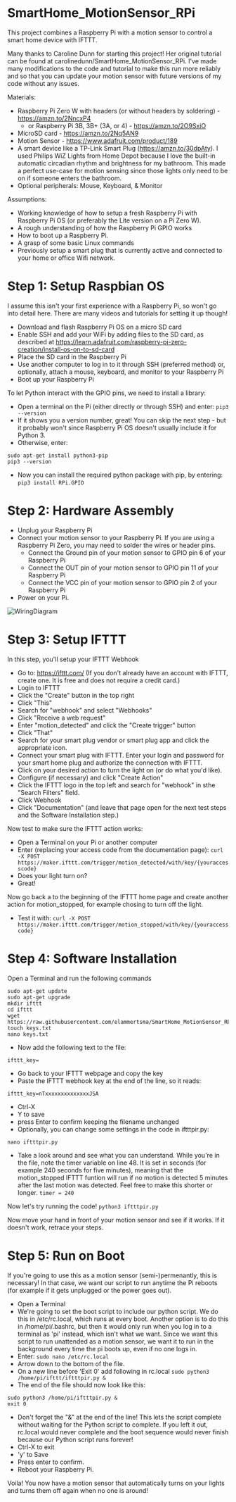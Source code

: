 # SmartHome_MotionSensor_RPi
This project combines a Raspberry Pi with a motion sensor to control a smart home device with IFTTT.

Many thanks to Caroline Dunn for starting this project! Her original tutorial can be found at carolinedunn/SmartHome_MotionSensor_RPi. I've made many modifications to the code and tutorial to make this run more reliably and so that you can update your motion sensor with future versions of my code without any issues.

Materials:
- Raspberry Pi Zero W with headers (or without headers by soldering) - https://amzn.to/2NncxP4
  - or Raspberry Pi 3B, 3B+ (3A, or 4) - https://amzn.to/2O9SxiO
- MicroSD card - https://amzn.to/2Nq5AN9
- Motion Sensor - https://www.adafruit.com/product/189
- A smart device like a TP-Link Smart Plug (https://amzn.to/30dpAty). I used Philips WiZ Lights from Home Depot because I love the built-in automatic circadian rhythm and brightness for my bathroom. This made a perfect use-case for motion sensing since those lights only need to be on if someone enters the bathroom.
- Optional peripherals: Mouse, Keyboard, & Monitor

Assumptions:
- Working knowledge of how to setup a fresh Raspberry Pi with Raspberry Pi OS (or preferably the Lite version on a Pi Zero W).
- A rough understanding of how the Raspberry Pi GPIO works
- How to boot up a Raspberry Pi.
- A grasp of some basic Linux commands
- Previously setup a smart plug that is currently active and connected to your home or office Wifi network.

# Step 1: Setup Raspbian OS
I assume this isn't your first experience with a Raspberry Pi, so won't go into detail here. There are many videos and tutorials for setting it up though!
- Download and flash Raspberry Pi OS on a micro SD card
- Enable SSH and add your WiFi by adding files to the SD card, as described at https://learn.adafruit.com/raspberry-pi-zero-creation/install-os-on-to-sd-card
- Place the SD card in the Raspberry Pi
- Use another computer to log in to it through SSH (preferred method) or, optionally, attach a mouse, keyboard, and monitor to your Raspberry Pi
- Boot up your Raspberry Pi

To let Python interact with the GPIO pins, we need to install a library:
- Open a terminal on the Pi (either directly or through SSH) and enter:
```pip3 --version```
- If it shows you a version number, great! You can skip the next step - but it probably won't since Raspberry Pi OS doesn't usually include it for Python 3.
- Otherwise, enter:
```
sudo apt-get install python3-pip
pip3 --version
```
- Now you can install the required python package with pip, by entering:
```pip3 install RPi.GPIO```


# Step 2: Hardware Assembly
- Unplug your Raspberry Pi
- Connect your motion sensor to your Raspberry Pi. If you are using a Raspberry Pi Zero, you may need to solder the wires or header pins.
  - Connect the Ground pin of your motion sensor to GPIO pin 6 of your Raspberry Pi
  - Connect the OUT pin of your motion sensor to GPIO pin 11 of your Raspberry Pi
  - Connect the VCC pin of your motion sensor to GPIO pin 2 of your Raspberry Pi
- Power on your Pi.

![WiringDiagram](https://github.com/elammertsma/SmartHome_MotionSensor_RPi/blob/master/Wiring%20Diagram-MotionSensor%20to%20RPi.jpg)

# Step 3: Setup IFTTT

In this step, you'll setup your IFTTT Webhook
- Go to: https://ifttt.com/ (If you don't already have an account with IFTTT, create one. It is free and does not require a credit card.)
- Login to IFTTT
- Click the "Create" button in the top right
- Click "This"
- Search for "webhook" and select "Webhooks"
- Click "Receive a web request"
- Enter "motion_detected" and click the "Create trigger" button
- Click "That"
- Search for your smart plug vendor or smart plug app and click the appropriate icon.
- Connect your smart plug with IFTTT. Enter your login and password for your smart home plug and authorize the connection with IFTTT.
- Click on your desired action to turn the light on (or do what you'd like).
- Configure (if necessary) and click "Create Action"
- Click the IFTTT logo in the top left and search for "webhook" in sthe "Search Filters" field.
- Click Webhook
- Click "Documentation" (and leave that page open for the next test steps and the Software Installation step.)

Now test to make sure the IFTTT action works:
- Open a Terminal on your Pi or another computer
- Enter (replacing your access code from the documentation page):
```curl -X POST https://maker.ifttt.com/trigger/motion_detected/with/key/{youraccesscode}```
- Does your light turn on?
- Great!

Now go back a to the beginning of the IFTTT home page and create another action for motion_stopped, for example chosing to turn off the light.
- Test it with:
```curl -X POST https://maker.ifttt.com/trigger/motion_stopped/with/key/{youraccesscode}```

# Step 4: Software Installation

Open a Terminal and run the following commands

```
sudo apt-get update
sudo apt-get upgrade
mkdir ifttt
cd ifttt
wget https://raw.githubusercontent.com/elammertsma/SmartHome_MotionSensor_RPi/master/ifttt/iftttpir.py
touch keys.txt
nano keys.txt
```
- Now add the following text to the file:
```
ifttt_key=
```
- Go back to your IFTTT webpage and copy the key
- Paste the IFTTT webhook key at the end of the line, so it reads:
```
ifttt_key=nTxxxxxxxxxxxxxxJSA
```
- Ctrl-X
- Y to save
- press Enter to confirm keeping the filename unchanged
- Optionally, you can change some settings in the code in iftttpir.py:
```
nano iftttpir.py
```
- Take a look around and see what you can understand. While you're in the file, note the timer variable on line 48. It is set in seconds (for example 240 seconds for five minutes), meaning that the motion_stopped IFTTT funtion will run if no motion is detected 5 minutes after the last motion was detected. Feel free to make this shorter or longer.
```timer = 240```

Now let's try running the code!
```python3 iftttpir.py```

Now move your hand in front of your motion sensor and see if it works. If it doesn't work, retrace your steps.


# Step 5: Run on Boot

If you're going to use this as a motion sensor (semi-)permenantly, this is necessary! In that case, we want our script to run anytime the Pi reboots (for example if it gets unplugged or the power goes out).

- Open a Terminal
- We're going to set the boot script to include our python script. We do this in /etc/rc.local, which runs at every boot. Another option is to do this in /home/pi/.bashrc, but then it would only run when you log in to a terminal as 'pi' instead, which isn't what we want. Since we want this script to run unattended as a motion sensor, we want it to run in the background every time the pi boots up, even if no one logs in.
- Enter:
```sudo nano /etc/rc.local```
- Arrow down to the bottom of the file.
- On a new line before 'Exit 0' add following in rc.local
```sudo python3 /home/pi/ifttt/iftttpir.py &```
- The end of the file should now look like this:
```
sudo python3 /home/pi/iftttpir.py &
exit 0
```
- Don't forget the "&" at the end of the line! This lets the script complete without waiting for the Python script to complete. If you left it out, rc.local would never complete and the boot sequence would never finish because our Python script runs forever!
- Ctrl-X to exit
- 'y' to Save
- Press enter to confirm.
- Reboot your Raspberry Pi.

Voila! You now have a motion sensor that automatically turns on your lights and turns them off again when no one is around!



  
